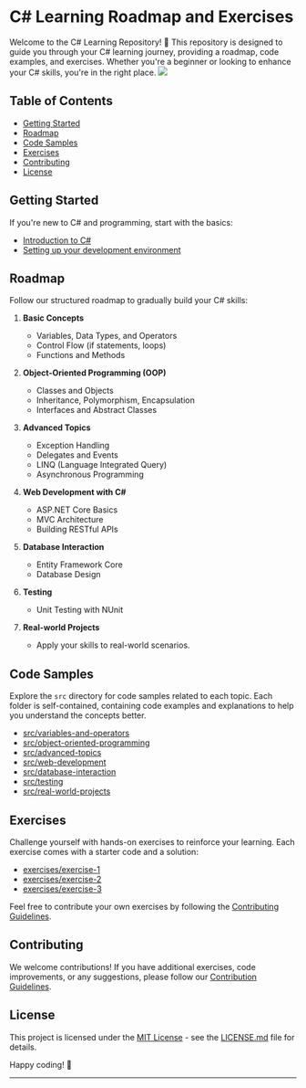 # C# Learning Roadmap and Exercises
Welcome to the C# Learning Repository! 🚀 This repository is designed to guide you through your C# learning journey, providing a roadmap, code examples, and exercises. Whether you're a beginner or looking to enhance your C# skills, you're in the right place.
<img src="https://img-c.udemycdn.com/course/750x422/3528618_6b31_2.jpg">
## Table of Contents
- [Getting Started](#getting-started)
- [Roadmap](#roadmap)
- [Code Samples](#code-samples)
- [Exercises](#exercises)
- [Contributing](#contributing)
- [License](#license)

## Getting Started

If you're new to C# and programming, start with the basics:
- [Introduction to C#](docs/introduction.md)
- [Setting up your development environment](docs/setup.md)

## Roadmap

Follow our structured roadmap to gradually build your C# skills:

1. **Basic Concepts**
   - Variables, Data Types, and Operators
   - Control Flow (if statements, loops)
   - Functions and Methods

2. **Object-Oriented Programming (OOP)**
   - Classes and Objects
   - Inheritance, Polymorphism, Encapsulation
   - Interfaces and Abstract Classes

3. **Advanced Topics**
   - Exception Handling
   - Delegates and Events
   - LINQ (Language Integrated Query)
   - Asynchronous Programming

4. **Web Development with C#**
   - ASP.NET Core Basics
   - MVC Architecture
   - Building RESTful APIs

5. **Database Interaction**
   - Entity Framework Core
   - Database Design

6. **Testing**
   - Unit Testing with NUnit

7. **Real-world Projects**
   - Apply your skills to real-world scenarios.

## Code Samples

Explore the `src` directory for code samples related to each topic. Each folder is self-contained, containing code examples and explanations to help you understand the concepts better.

- [src/variables-and-operators](src/variables-and-operators)
- [src/object-oriented-programming](src/object-oriented-programming)
- [src/advanced-topics](src/advanced-topics)
- [src/web-development](src/web-development)
- [src/database-interaction](src/database-interaction)
- [src/testing](src/testing)
- [src/real-world-projects](src/real-world-projects)

## Exercises

Challenge yourself with hands-on exercises to reinforce your learning. Each exercise comes with a starter code and a solution:

- [exercises/exercise-1](exercises/exercise-1)
- [exercises/exercise-2](exercises/exercise-2)
- [exercises/exercise-3](exercises/exercise-3)

Feel free to contribute your own exercises by following the [Contributing Guidelines](CONTRIBUTING.md).

## Contributing

We welcome contributions! If you have additional exercises, code improvements, or any suggestions, please follow our [Contribution Guidelines](CONTRIBUTING.md).

## License

This project is licensed under the [MIT License](LICENSE.md) - see the [LICENSE.md](LICENSE.md) file for details.

Happy coding! 🚀

<hr>



